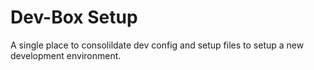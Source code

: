 # Dev-Box Setup

A single place to consolildate dev config and setup files to setup a new development environment.